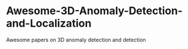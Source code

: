 # Awesome-3D-Anomaly-Detection-and-Localization
Awesome papers on 3D anomaly detection and detection
